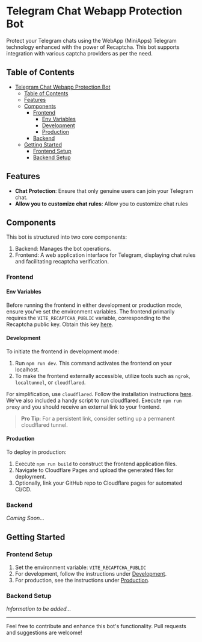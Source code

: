 # Telegram Chat Webapp Protection Bot

Protect your Telegram chats using the WebApp (MiniApps) Telegram technology enhanced with the power of Recaptcha. This bot supports integration with various captcha providers as per the need.

## Table of Contents

- [Telegram Chat Webapp Protection Bot](#telegram-chat-webapp-protection-bot)
  - [Table of Contents](#table-of-contents)
  - [Features](#features)
  - [Components](#components)
    - [Frontend](#frontend)
      - [Env Variables](#env-variables)
      - [Development](#development)
      - [Production](#production)
    - [Backend](#backend)
  - [Getting Started](#getting-started)
    - [Frontend Setup](#frontend-setup)
    - [Backend Setup](#backend-setup)

## Features

- **Chat Protection**: Ensure that only genuine users can join your Telegram chat.
- **Allow you to customize chat rules**: Allow you to customize chat rules
## Components

This bot is structured into two core components:
1. Backend: Manages the bot operations.
2. Frontend: A web application interface for Telegram, displaying chat rules and facilitating recaptcha verification.

### Frontend

#### Env Variables

Before running the frontend in either development or production mode, ensure you've set the environment variables. The frontend primarily requires the `VITE_RECAPTCHA_PUBLIC` variable, corresponding to the Recaptcha public key. Obtain this key [here](https://www.google.com/recaptcha/admin).

#### Development

To initiate the frontend in development mode:
1. Run `npm run dev`. This command activates the frontend on your localhost.
2. To make the frontend externally accessible, utilize tools such as `ngrok`, `localtunnel`, or `cloudflared`.
   
For simplification, use `cloudflared`. Follow the installation instructions [here](https://developers.cloudflare.com/cloudflare-one/connections/connect-networks/downloads/). We've also included a handy script to run cloudflared. Execute `npm run proxy` and you should receive an external link to your frontend.

> **Pro Tip**: For a persistent link, consider setting up a permanent cloudflared tunnel.

#### Production

To deploy in production:

1. Execute `npm run build` to construct the frontend application files.
2. Navigate to Cloudflare Pages and upload the generated files for deployment. 
3. Optionally, link your GitHub repo to Cloudflare pages for automated CI/CD.

### Backend

*Coming Soon...*

## Getting Started

### Frontend Setup

1. Set the environment variable: `VITE_RECAPTCHA_PUBLIC`
2. For development, follow the instructions under [Development](#development).
3. For production, see the instructions under [Production](#production).

### Backend Setup

*Information to be added...*

---

Feel free to contribute and enhance this bot's functionality. Pull requests and suggestions are welcome!
